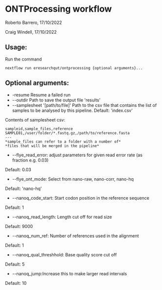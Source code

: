 # ONTProcessing workflow

Roberto Barrero, 17/10/2022

Craig Windell, 17/10/2022

## Usage:
Run the command
```
nextflow run eresearchqut/ontprocessing {optional arguments}...
```

## Optional arguments:
-  -resume                           Resume a failed run
-  --outdir                          Path to save the output file
                                    'results'
-  --samplesheet '[path/to/file]'    Path to the csv file that contains the list of
                                    samples to be analysed by this pipeline.
                          Default:  'index.csv'

  Contents of samplesheet csv:
```
sampleid,sample_files,reference
SAMPLE01,/user/folder/*.fastq.gz,/path/to/reference.fasta
---
*sample_files can refer to a folder with a number of*
*files that will be merged in the pipeline*
```

- --flye_read_error: adjust parameters for given read error rate (as fraction e.g. 0.03)

Default:  0.03

- --flye_ont_mode: Select from nano-raw, nano-corr, nano-hq

Default:  'nano-hq'

- --nanoq_code_start: Start codon position in the reference sequence

Default:  1

- --nanoq_read_length: Length cut off for read size

Default:  9000

- --nanoq_num_ref: Number of references used in the alignment

Default:  1

- --nanoq_qual_threshhold: Base quality score cut off

Default:  5

- --nanoq_jump:Increase this to make larger read intervals

Default:  10
